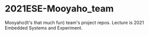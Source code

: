 # 2021ESE-Mooyaho_team
Mooyaho(It's that much fun) team's project repos. Lecture is 2021 Embedded Systems and Experiment.

